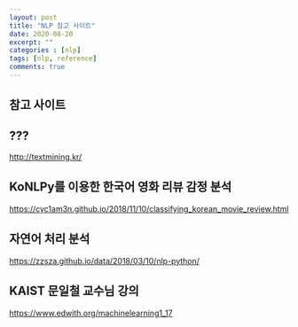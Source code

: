 ```yaml
---
layout: post
title: "NLP 참고 사이트"
date: 2020-08-20
excerpt: ""
categories : [nlp]
tags: [nlp, reference]
comments: true
---
```




## 참고 사이트

## ???
<http://textmining.kr/>


## KoNLPy를 이용한 한국어 영화 리뷰 감정 분석
<https://cyc1am3n.github.io/2018/11/10/classifying_korean_movie_review.html>

 

## 자연어 처리 분석
<https://zzsza.github.io/data/2018/03/10/nlp-python/>



## KAIST 문일철 교수님 강의
 <https://www.edwith.org/machinelearning1_17>

